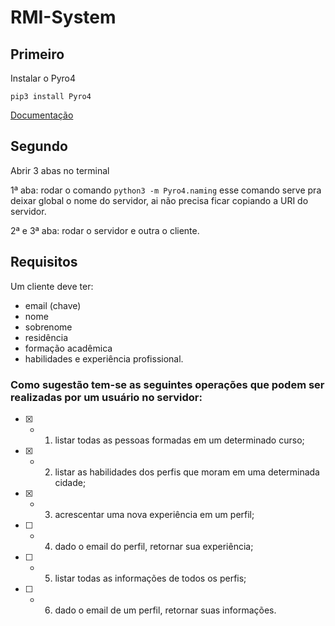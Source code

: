# RMI-System

## Primeiro
Instalar o Pyro4

```
pip3 install Pyro4
```

[Documentação](https://pyro4.readthedocs.io/en/stable/index.html#)

## Segundo

Abrir 3 abas no terminal

1ª aba:
  rodar o comando ```python3 -m Pyro4.naming``` esse comando serve pra deixar global o nome do servidor, ai não precisa ficar copiando a URI do servidor.
  
2ª e 3ª aba:
  rodar o servidor e outra o cliente.



## Requisitos

Um cliente deve ter:

* email (chave)
* nome
* sobrenome
* residência 
* formação acadêmica
* habilidades e experiência profissional. 


### Como sugestão tem-se as seguintes operações que podem ser realizadas por um usuário no servidor:

- [x] - 1. listar todas as pessoas formadas em um determinado curso;
- [x] - 2. listar as habilidades dos perfis que moram em uma determinada cidade;
- [x] - 3. acrescentar uma nova experiência em um perfil;
- [ ] - 4. dado o email do perfil, retornar sua experiência;
- [ ] - 5. listar todas as informações de todos os perfis;
- [ ] - 6. dado o email de um perfil, retornar suas informações.
